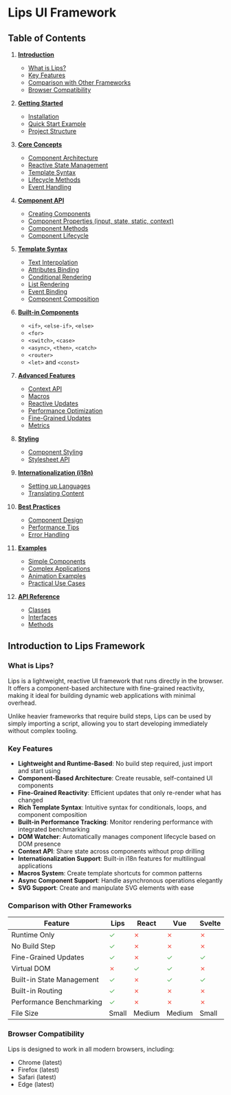 # Lips UI Framework

## Table of Contents

1. [**Introduction**](#introduction)
   - [What is Lips?](#what-is-lips)
   - [Key Features](#key-features)
   - [Comparison with Other Frameworks](#comparison-with-other-frameworks)
   - [Browser Compatibility](#browser-compatibility)

2. [**Getting Started**](./getting-started.md)
   - [Installation](./getting-started.md#intallation)
   - [Quick Start Example](./getting-started.md#quick-start-example)
   - [Project Structure](./getting-started.md#project-structure)

3. [**Core Concepts**](./core-concepts.md)
   - [Component Architecture](./core-concepts.md#component-architecture)
   - [Reactive State Management](./core-concepts.md#reactive-state-management)
   - [Template Syntax](./core-concepts.md#template-syntax)
   - [Lifecycle Methods](./core-concepts.md#lifecycle-methods)
   - [Event Handling](./core-concepts.md#event-handling)

4. [**Component API**](./component-api.md)
   - [Creating Components](./component-api.md#creating-components)
   - [Component Properties (input, state, static, context)](./component-api.md#component-properties)
   - [Component Methods](./component-api.md#component-methods)
   - [Component Lifecycle](./component-api.md#component-lifecycle)

5. [**Template Syntax**](./template-syntax.md)
   - [Text Interpolation](./template-syntax.md#text-interpolation)
   - [Attributes Binding](./template-syntax.md#attributes-binding)
   - [Conditional Rendering](./template-syntax.md#conditional-rendering)
   - [List Rendering](./template-syntax.md#list-rendering)
   - [Event Binding](./template-syntax.md#event-binding)
   - [Component Composition](./template-syntax.md#component-composition)

6. [**Built-in Components**](./built-in-components.md)
   - `<if>`, `<else-if>`, `<else>`
   - `<for>`
   - `<switch>`, `<case>`
   - `<async>`, `<then>`, `<catch>`
   - `<router>`
   - `<let>` and `<const>`

7. [**Advanced Features**](./advanced-features.md)
   - [Context API](./advanced-features.md#contex-api)
   - [Macros](./advanced-features.md#macros)
   - [Reactive Updates](./advanced-features.md#reactive-update)
   - [Performance Optimization](./advanced-features.md#performance-optimization)
   - [Fine-Grained Updates](./advanced-features.md#fine-grained-updates)
   - [Metrics](./advanced-features.md#metrics)

8. [**Styling**](./styling.md)
   - [Component Styling](./styling.md#component-styling)
   - [Stylesheet API](./styling.md#stylesheet-api)

9. [**Internationalization (i18n)**](./i18n.md)
   - [Setting up Languages](./i18n.md#setting-up-languages)
   - [Translating Content](./i18n.md#translation-content)

10. [**Best Practices**](./best-practices.md)
    - [Component Design](./best-practices.md#component-design)
    - [Performance Tips](./best-practices.md#performance-tips)
    - [Error Handling](./best-practices.md#error-handling)

11. [**Examples**](./examples.md)
    - [Simple Components](./examples.md#simple-components)
    - [Complex Applications](./examples.md#complex-applications)
    - [Animation Examples](./examples.md#animation-examples)
    - [Practical Use Cases](./examples.md#practical-use-cases)

12. [**API Reference**](./api-reference.md)
    - [Classes](./api-reference.md#classes)
    - [Interfaces](./api-reference.md#interfaces)
    - [Methods](./api-reference.md#methods)

## Introduction to Lips Framework

### What is Lips?

Lips is a lightweight, reactive UI framework that runs directly in the browser. It offers a component-based architecture with fine-grained reactivity, making it ideal for building dynamic web applications with minimal overhead.

Unlike heavier frameworks that require build steps, Lips can be used by simply importing a script, allowing you to start developing immediately without complex tooling.

### Key Features

- **Lightweight and Runtime-Based**: No build step required, just import and start using
- **Component-Based Architecture**: Create reusable, self-contained UI components
- **Fine-Grained Reactivity**: Efficient updates that only re-render what has changed
- **Rich Template Syntax**: Intuitive syntax for conditionals, loops, and component composition
- **Built-in Performance Tracking**: Monitor rendering performance with integrated benchmarking
- **DOM Watcher**: Automatically manages component lifecycle based on DOM presence
- **Context API**: Share state across components without prop drilling
- **Internationalization Support**: Built-in i18n features for multilingual applications
- **Macros System**: Create template shortcuts for common patterns
- **Async Component Support**: Handle asynchronous operations elegantly
- **SVG Support**: Create and manipulate SVG elements with ease

### Comparison with Other Frameworks

| Feature | Lips | React | Vue | Svelte |
|---------|------|-------|-----|--------|
| Runtime Only | <span style="color:#4CAF50">✓</span> | <span style="color:#F44336">✗</span> | <span style="color:#F44336">✗</span> | <span style="color:#F44336">✗</span> |
| No Build Step | <span style="color:#4CAF50">✓</span> | <span style="color:#F44336">✗</span> | <span style="color:#F44336">✗</span> | <span style="color:#F44336">✗</span> |
| Fine-Grained Updates | <span style="color:#4CAF50">✓</span> | <span style="color:#F44336">✗</span> | <span style="color:#4CAF50">✓</span> | <span style="color:#4CAF50">✓</span> |
| Virtual DOM | <span style="color:#F44336">✗</span> | <span style="color:#4CAF50">✓</span> | <span style="color:#4CAF50">✓</span> | <span style="color:#F44336">✗</span> |
| Built-in State Management | <span style="color:#4CAF50">✓</span> | <span style="color:#F44336">✗</span> | <span style="color:#4CAF50">✓</span> | <span style="color:#4CAF50">✓</span> |
| Built-in Routing | <span style="color:#4CAF50">✓</span> | <span style="color:#F44336">✗</span> | <span style="color:#F44336">✗</span> | <span style="color:#F44336">✗</span> |
| Performance Benchmarking | <span style="color:#4CAF50">✓</span> | <span style="color:#F44336">✗</span> | <span style="color:#F44336">✗</span> | <span style="color:#F44336">✗</span> |
| File Size | Small | Medium | Medium | Small |

### Browser Compatibility

Lips is designed to work in all modern browsers, including:
- Chrome (latest)
- Firefox (latest)
- Safari (latest)
- Edge (latest)